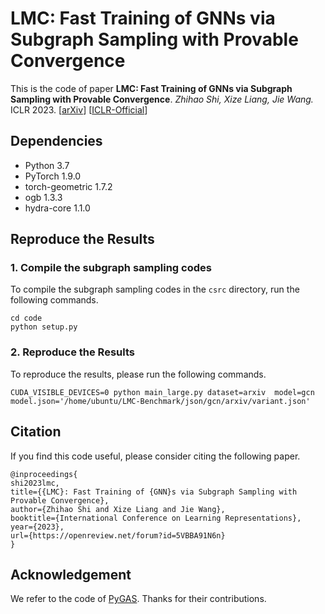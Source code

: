 # LMC: Fast Training of GNNs via Subgraph Sampling with Provable Convergence

This is the code of paper 
**LMC: Fast Training of GNNs via Subgraph Sampling with Provable Convergence**. 
*Zhihao Shi, Xize Liang, Jie Wang.* ICLR 2023. [[arXiv](https://arxiv.org/abs/2302.00924)]
[[ICLR-Official](https://openreview.net/forum?id=5VBBA91N6n)]

## Dependencies
- Python 3.7
- PyTorch 1.9.0
- torch-geometric 1.7.2
- ogb 1.3.3
- hydra-core 1.1.0


## Reproduce the Results

### 1. Compile the subgraph sampling codes
To compile the subgraph sampling codes in the `csrc` directory, run the following commands.

```shell script
cd code
python setup.py
```

### 2. Reproduce the Results 
To reproduce the results,
please run the following commands.

```shell script
CUDA_VISIBLE_DEVICES=0 python main_large.py dataset=arxiv  model=gcn  model.json='/home/ubuntu/LMC-Benchmark/json/gcn/arxiv/variant.json'
```

## Citation
If you find this code useful, please consider citing the following paper.
```
@inproceedings{
shi2023lmc,
title={{LMC}: Fast Training of {GNN}s via Subgraph Sampling with Provable Convergence},
author={Zhihao Shi and Xize Liang and Jie Wang},
booktitle={International Conference on Learning Representations},
year={2023},
url={https://openreview.net/forum?id=5VBBA91N6n}
}
```

## Acknowledgement
We refer to the code of [PyGAS](https://github.com/rusty1s/pyg_autoscale). Thanks for their contributions.






